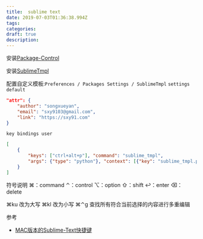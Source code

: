 ```yaml
---
title:  sublime text
date: 2019-07-03T01:36:38.994Z
tags: 
categories:
draft: true
description: 
---
```


安装[Package-Control](https://packagecontrol.io/installation#st3) 


安装[SublimeTmpl](https://github.com/kairyou/SublimeTmpl)

配置自定义模板:`Preferences / Packages Settings / SublimeTmpl`
`settings default`
```json
"attr": {
    "author": "songxueyan",
    "email": "sxy9103@gmail.com",
    "link": "https://sxy91.com"
}
```

`key bindings user`
```json
[
    {
        "keys": ["ctrl+alt+p"], "command": "sublime_tmpl",
        "args": {"type": "python"}, "context": [{"key": "sublime_tmpl.python"}]
    }
]
```


符号说明
⌘：command 
⌃：control 
⌥：option 
⇧：shift 
↩：enter 
⌫：delete

⌘ku 改为大写 
⌘kl 改为小写 
⌘⌃g 查找所有符合当前选择的内容进行多重编辑 


参考  

- [MAC版本的Sublime-Text快捷键](https://www.zhihu.com/question/39190896/answer/117536300)